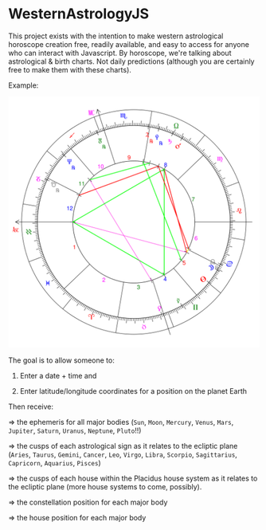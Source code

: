 # WesternAstrologyJS

This project exists with the intention to make western astrological horoscope creation free, readily available, and easy to access for anyone who can interact with Javascript. By horoscope, we're talking about astrological & birth charts. Not daily predictions (although you are certainly free to make them with these charts).

Example:

![Natal Chart Example](public/natal-chart.svg)

The goal is to allow someone to:

1) Enter a date + time and

2) Enter latitude/longitude coordinates for a position on the planet Earth

Then receive:

  => the ephemeris for all major bodies (`Sun`, `Moon`, `Mercury`, `Venus`, `Mars`, `Jupiter`, `Saturn`, `Uranus`, `Neptune`, `Pluto`!!)

  => the cusps of each astrological sign as it relates to the ecliptic plane (`Aries`, `Taurus`, `Gemini`, `Cancer`, `Leo`, `Virgo`, `Libra`, `Scorpio`, `Sagittarius`, `Capricorn`, `Aquarius`, `Pisces`)

  => the cusps of each house within the Placidus house system as it relates to the ecliptic plane (more house systems to come, possibly).

  => the constellation position for each major body

  => the house position for each major body
